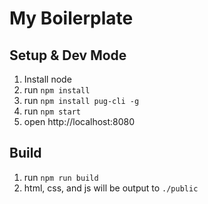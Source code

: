 # My Boilerplate

## Setup & Dev Mode

1. Install node
2. run `npm install`
3. run `npm install pug-cli -g`
4. run `npm start`
5. open http://localhost:8080


## Build

1. run `npm run build`
2. html, css, and js will be output to `./public`
